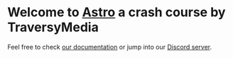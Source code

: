 # Welcome to [Astro](https://astro.build) a crash course by TraversyMedia

Feel free to check [our documentation](https://docs.astro.build) or jump into our [Discord server](https://astro.build/chat).
